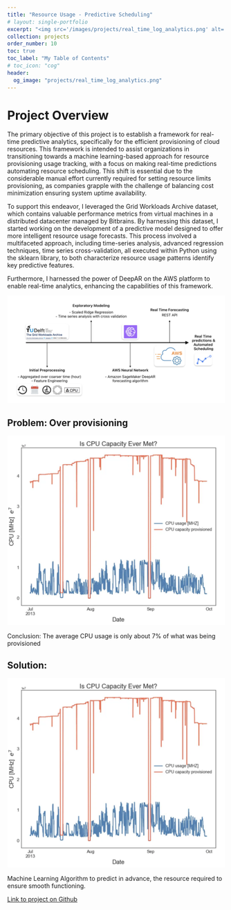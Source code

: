 ```yaml
---
title: "Resource Usage - Predictive Scheduling"
# layout: single-portfolio
excerpt: "<img src='/images/projects/real_time_log_analytics.png' alt=''>"
collection: projects
order_number: 10
toc: true
toc_label: "My Table of Contents"
# toc_icon: "cog"
header: 
  og_image: "projects/real_time_log_analytics.png"
---
```


# Project Overview

The primary objective of this project is to establish a framework for real-time predictive analytics, specifically for the efficient provisioning of cloud resources. This framework is intended to assist organizations in transitioning towards a machine learning-based approach for resource provisioning  usage tracking, with a focus on making real-time predictions  automating resource scheduling. This shift is essential due to the considerable manual effort currently required for setting resource limits  provisioning, as companies grapple with the challenge of balancing cost minimization  ensuring system uptime  availability.

To support this endeavor, I leveraged the Grid Workloads Archive dataset, which contains valuable performance metrics from virtual machines in a distributed datacenter managed by Bitbrains. By harnessing this dataset, I started working on the development of a predictive model designed to offer more intelligent resource usage forecasts. This process involved a multifaceted approach, including time-series analysis, advanced regression techniques,  time series cross-validation, all executed within Python using the sklearn library, to both characterize resource usage patterns  identify key predictive features.

Furthermore, I harnessed the power of DeepAR on the AWS platform to enable real-time analytics, enhancing the capabilities of this framework.

<!-- > A brief aside on Git-speak: these periodic indented blocks will explain the terminology that Git uses to help you underst what each Git comm actually does.


To save yourself some time  do this faster, simply press <kbd>Ctrl</kbd>+<kbd>c</kbd>.[^2] -->

![](/images/posts/creating-website/p1_i1.png)

## Problem: Over provisioning

![](/images/posts/creating-website/p1_i2.png)

Conclusion: The average CPU usage is only about 7% of what was being provisioned

## Solution: 

![](/images/posts/creating-website/p1_i2.png)

Machine Learning Algorithm to predict in advance, the resource required to ensure smooth functioning.

[Link to project on Github](https://github.com/Gauthami25/Projects/tree/main/Analysis%20on%20Cyber%20Security%20data)



<!-- ## Who this guide is for -->

